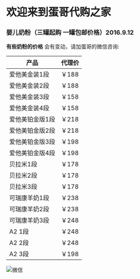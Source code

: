 欢迎来到蛋哥代购之家
===================


### 婴儿奶粉（三罐起购 一罐包邮价格）2016.9.12

**有些奶粉的价格** 会有变动，请加蛋哥的微信咨询:

   产品   | 代理价
-------- | ---
爱他美金装1段 | ￥188
爱他美金装2段 | ￥188
爱他美金装3段 | ￥158
爱他美金装4段 | ￥158
爱他美铂金版1段 |￥218
爱他美铂金版2段 |￥218
爱他美铂金版3段 |￥198
爱他美铂金版4段 |￥198
贝拉米1段 |￥178
贝拉米2段 |￥178
贝拉米3段 |￥178
可瑞康羊奶1段 |￥238
可瑞康羊奶2段 |￥238
可瑞康羊奶3段 |￥248
A2 1段 |￥248
A2 2段 |￥248
A2 3段 |￥198


![微信](http://obsavus1p.bkt.clouddn.com/wechat_barcode.JPG)
